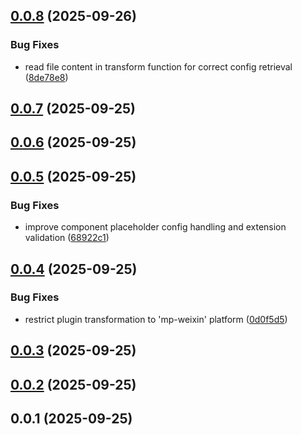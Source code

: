 ## [0.0.8](https://github.com/chouchouji/vite-plugin-component-placeholder/compare/v0.0.7...v0.0.8) (2025-09-26)


### Bug Fixes

* read file content in transform function for correct config retrieval ([8de78e8](https://github.com/chouchouji/vite-plugin-component-placeholder/commit/8de78e80bf38c5a5a2f2857878c92099a1b7ee67))



## [0.0.7](https://github.com/chouchouji/vite-plugin-component-placeholder/compare/v0.0.6...v0.0.7) (2025-09-25)



## [0.0.6](https://github.com/chouchouji/vite-plugin-component-placeholder/compare/v0.0.5...v0.0.6) (2025-09-25)



## [0.0.5](https://github.com/chouchouji/vite-plugin-component-placeholder/compare/v0.0.4...v0.0.5) (2025-09-25)


### Bug Fixes

* improve component placeholder config handling and extension validation ([68922c1](https://github.com/chouchouji/vite-plugin-component-placeholder/commit/68922c174bb41ad04db14a7a28e321dfe739c015))



## [0.0.4](https://github.com/chouchouji/vite-plugin-component-placeholder/compare/v0.0.3...v0.0.4) (2025-09-25)


### Bug Fixes

* restrict plugin transformation to 'mp-weixin' platform ([0d0f5d5](https://github.com/chouchouji/vite-plugin-component-placeholder/commit/0d0f5d5f3d8ec3fc0e0cd4c214f0033fc24de9f0))



## [0.0.3](https://github.com/chouchouji/vite-plugin-component-placeholder/compare/v0.0.2...v0.0.3) (2025-09-25)



## [0.0.2](https://github.com/chouchouji/vite-plugin-component-placeholder/compare/v0.0.1...v0.0.2) (2025-09-25)



## 0.0.1 (2025-09-25)



